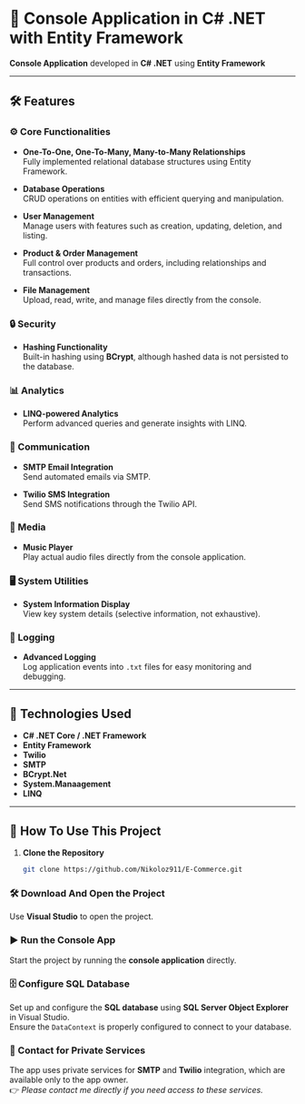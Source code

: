 # 🚀 Console Application in C# .NET with Entity Framework

**Console Application** developed in **C# .NET** using **Entity Framework**

---

## 🛠️ Features

### ⚙️ Core Functionalities
- **One-To-One, One-To-Many, Many-to-Many Relationships**  
  Fully implemented relational database structures using Entity Framework.
  
- **Database Operations**  
  CRUD operations on entities with efficient querying and manipulation.

- **User Management**  
  Manage users with features such as creation, updating, deletion, and listing.

- **Product & Order Management**  
  Full control over products and orders, including relationships and transactions.

- **File Management**  
  Upload, read, write, and manage files directly from the console.

### 🔒 Security
- **Hashing Functionality**  
  Built-in hashing using **BCrypt**, although hashed data is not persisted to the database.

### 📊 Analytics
- **LINQ-powered Analytics**  
  Perform advanced queries and generate insights with LINQ.

### 📨 Communication
- **SMTP Email Integration**  
  Send automated emails via SMTP.

- **Twilio SMS Integration**  
  Send SMS notifications through the Twilio API.

### 🎵 Media
- **Music Player**  
  Play actual audio files directly from the console application.

### 🖥️ System Utilities
- **System Information Display**  
  View key system details (selective information, not exhaustive).

### 📝 Logging
- **Advanced Logging**  
  Log application events into `.txt` files for easy monitoring and debugging.

---

## 🔧 Technologies Used

- **C# .NET Core / .NET Framework**
- **Entity Framework**
- **Twilio**
- **SMTP**
- **BCrypt.Net**
- **System.Manaagement**
- **LINQ**

---

## 📖 How To Use This Project

1. **Clone the Repository**
   ```bash
   git clone https://github.com/Nikoloz911/E-Commerce.git


### 🛠️ Download And Open the Project
Use **Visual Studio** to open the project.

### ▶️ Run the Console App
Start the project by running the **console application** directly.

### 🗄️ Configure SQL Database
Set up and configure the **SQL database** using **SQL Server Object Explorer** in Visual Studio.  
Ensure the `DataContext` is properly configured to connect to your database.

### 🔐 Contact for Private Services
The app uses private services for **SMTP** and **Twilio** integration, which are available only to the app owner.  
👉 *Please contact me directly if you need access to these services.*


